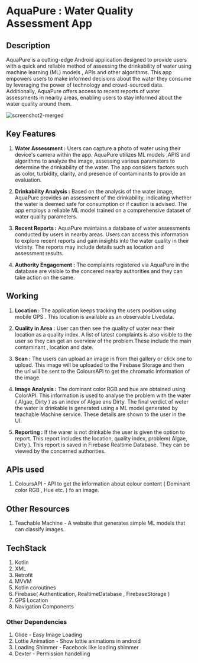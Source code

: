 # AquaPure : Water Quality Assessment App
## Description
  AquaPure is a cutting-edge Android application designed to provide users with a quick and reliable method of assessing the drinkability of water using machine learning (ML) models , APIs and other  algorithms. This app empowers users to make informed decisions about the water they consume by leveraging the power of technology and crowd-sourced data. Additionally, AquaPure offers access to recent reports of water assessments in nearby areas, enabling users to stay informed about the water quality around them.


![screenshot2-merged](https://github.com/AnuragRanjan2003/Aqua_PureMain/assets/100191258/f4f383ee-351b-4a04-97c9-31dc23357ab5)


## Key Features
   1. **Water Assessment :** Users can capture a photo of water using their device's camera within the app. AquaPure utilizes ML models ,APIS and algorithms to analyze the image, assessing various parameters to determine the drinkability of the water. The app considers factors such as color, turbidity, clarity, and presence of contaminants to provide an evaluation.
  
   2. **Drinkability Analysis :** Based on the analysis of the water image, AquaPure provides an assessment of the drinkability, indicating whether the water is deemed safe for consumption or if caution is advised. The app employs a reliable ML model trained on a comprehensive dataset of water quality parameters.
    
   3. **Recent Reports :** AquaPure maintains a database of water assessments conducted by users in nearby areas. Users can access this information to explore recent reports and gain insights into the water quality in their vicinity. The reports may include details such as location and assessment results.
    
   4. **Authority Engagement :** The complaints registered via AquaPure in the database are visible to the concered nearby authorities and they can take action on the same.
   
   
   

 ## Working 
  1. **Location :** The application keeps tracking the users position using mobile GPS . This location is available as an observable Livedata.
  
  2. **Quality in Area :** User can then see the quality of water near their location as a quality index. A list of latest complaints is also visible to the user so they can get an overview of the problem.These include the main contaminant , location and date.  
  
  3. **Scan :** The users can upload an image in from thei gallery or click one to upload. This image will be uploaded to the Firebase Storage and then the url will be sent to the ColoursAPI to get the chromatic information of the image.
  
  4. **Image Analysis :** The dominant color RGB and hue are obtained using ColorAPI. This information is used to analyse the problem with the water ( Algae, Dirty ) as an index of Algae ans Dirty. The final verdict of weter the water is drinkable is generated using a ML model generated by teachable Machine service. These details are shown to the user in the UI.
  
  5. **Reporting :** If the warer is not drinkable the user is given the option to report. This report includes the location, quality index, problem( Algae, Dirty ). This report is saved in Firebase Realtime Database. They can be viewed by the concerned authorities.
  

## APIs used
 1. ColoursAPI - API to get the information about colour content ( Dominant color RGB , Hue etc. ) fo an image.
 
## Other Resources
  1. Teachable Machine - A website that generates simple ML models that can classify images. 

## TechStack
 1. Kotlin
 2. XML
 3. Retrofit
 4. MVVM
 5. Kotlin coroutines
 6. Firebase( Authentication, RealtimeDatabase , FirebaseStorage )
 7. GPS Location
 8. Navigation Components

  ###  Other Dependencies
 1. Glide - Easy Image Loading 
 2. Lottie Animation - Show lottie animations in android
 3. Loading Shimmer - Facebook like loading shimmer
 4. Dexter - Permission handelling
 
 
